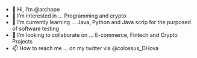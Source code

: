 - 👋 Hi, I’m @archope
- 👀 I’m interested in ... Programming and crypto
- 🌱 I’m currently learning ... Java, Python and Java scrip for the purposed of software testing 
- 💞️ I’m looking to collaborate on ... E-commerce, Fintech and Crypto Projects
- 📫 How to reach me ... on my twitter via @colossus_DHova

<!---
archope/archope is a ✨ special ✨ repository because its `README.md` (this file) appears on your GitHub profile.
You can click the Preview link to take a look at your changes.
--->
